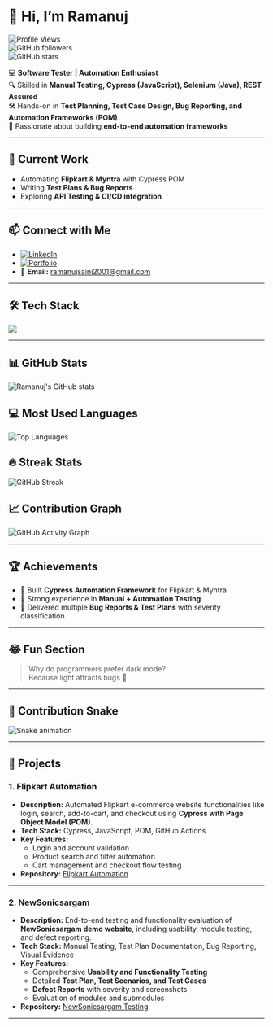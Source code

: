 # 👋 Hi, I’m Ramanuj  

![Profile Views](https://komarev.com/ghpvc/?username=Ramanuj2001&label=Profile%20Views&color=blue&style=flat)  
![GitHub followers](https://img.shields.io/github/followers/Ramanuj2001?label=Followers&style=social)  
![GitHub stars](https://img.shields.io/github/stars/Ramanuj2001?affiliations=OWNER&style=social)  

💻 **Software Tester | Automation Enthusiast**  
🔍 Skilled in **Manual Testing, Cypress (JavaScript), Selenium (Java), REST Assured**  
🛠 Hands-on in **Test Planning, Test Case Design, Bug Reporting, and Automation Frameworks (POM)**  
🚀 Passionate about building **end-to-end automation frameworks**  

---

## 🌟 Current Work  
- Automating **Flipkart & Myntra** with Cypress POM  
- Writing **Test Plans & Bug Reports**  
- Exploring **API Testing & CI/CD integration**  

---

## 📫 Connect with Me  
- [![LinkedIn](https://img.shields.io/badge/LinkedIn-blue?logo=linkedin&logoColor=white)](https://www.linkedin.com/in/ramanuj-saini-a45465201)  
- [![Portfolio](https://img.shields.io/badge/Portfolio-000?logo=vercel&logoColor=white)](https://ramanuj2001.github.io/Portfolio/)  
- 📧 **Email:** ramanujsaini2001@gmail.com  

---

## 🛠️ Tech Stack
<p>
<img src="https://skillicons.dev/icons?i=js,java,html,css,selenium,cypress,postman,git,github,vscode" />
</p>

---

## 📊 GitHub Stats
![Ramanuj's GitHub stats](https://github-readme-stats.vercel.app/api?username=Ramanuj2001&show_icons=true&theme=tokyonight)

## 💻 Most Used Languages
![Top Languages](https://github-readme-stats.vercel.app/api/top-langs/?username=Ramanuj2001&layout=compact&theme=tokyonight)

## 🔥 Streak Stats
![GitHub Streak](https://github-readme-streak-stats.herokuapp.com/?user=Ramanuj2001&theme=tokyonight)

## 📈 Contribution Graph
![GitHub Activity Graph](https://github-readme-activity-graph.vercel.app/graph?username=Ramanuj2001&theme=tokyo-night)

---

## 🏆 Achievements
- 🥇 Built **Cypress Automation Framework** for Flipkart & Myntra  
- 📜 Strong experience in **Manual + Automation Testing**  
- 🏅 Delivered multiple **Bug Reports & Test Plans** with severity classification  

---

## 😂 Fun Section
> Why do programmers prefer dark mode?  
> Because light attracts bugs 🐛  

---

## 🐍 Contribution Snake
![Snake animation](https://github.com/Ramanuj2001/Ramanuj2001/blob/output/github-contribution-grid-snake.svg)

---

## 🚀 Projects

### 1. Flipkart Automation
- **Description:** Automated Flipkart e-commerce website functionalities like login, search, add-to-cart, and checkout using **Cypress with Page Object Model (POM)**.  
- **Tech Stack:** Cypress, JavaScript, POM, GitHub Actions  
- **Key Features:**
  - Login and account validation  
  - Product search and filter automation  
  - Cart management and checkout flow testing  
- **Repository:** [Flipkart Automation](https://github.com/Ramanuj2001/Flipkart-testing)  

---

### 2. NewSonicsargam
- **Description:** End-to-end testing and functionality evaluation of **NewSonicsargam demo website**, including usability, module testing, and defect reporting.  
- **Tech Stack:** Manual Testing, Test Plan Documentation, Bug Reporting, Visual Evidence  
- **Key Features:**
  - Comprehensive **Usability and Functionality Testing**  
  - Detailed **Test Plan, Test Scenarios, and Test Cases**  
  - **Defect Reports** with severity and screenshots  
  - Evaluation of modules and submodules  
- **Repository:** [NewSonicsargam Testing](https://github.com/Ramanuj2001/NewsonicSargam)  

---
